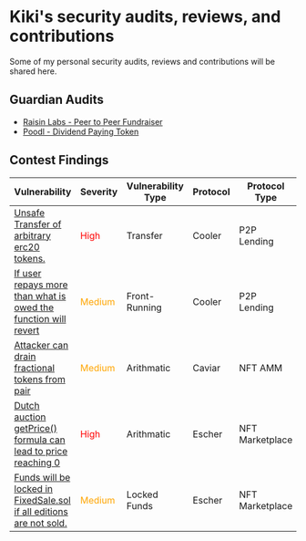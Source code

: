 # Kiki's security audits, reviews, and contributions

Some of my personal security audits, reviews and contributions will be shared here.

## Guardian Audits

- [Raisin Labs - Peer to Peer Fundraiser](GuardianAudits/Raisin_Audit.pdf)
- [Poodl - Dividend Paying Token](GuardianAudits/PoodlAuditTeam2.md)

## Contest Findings

| Vulnerability                                                                            | Severity                                 | Vulnerability Type | Protocol | Protocol Type   | Platform |
| ---------------------------------------------------------------------------------------- | ---------------------------------------- | ------------------ | -------- | --------------- | -------- |
| [Unsafe Transfer of arbitrary erc20 tokens.](Contests/001-h.md)                          | <span style="color:Red">High</span>      | Transfer           | Cooler   | P2P Lending     | Sherlock |
| [If user repays more than what is owed the function will revert](Contests/002-m.md)      | <span style="color:Orange">Medium</span> | Front-Running      | Cooler   | P2P Lending     | Sherlock |
| [Attacker can drain fractional tokens from pair](Contests/004-m.md)                      | <span style="color:Orange">Medium</span> | Arithmatic         | Caviar   | NFT AMM         | Code4ena |
| [Dutch auction getPrice() formula can lead to price reaching 0](Contests/003-h.md)       | <span style="color:Red">High<span>       | Arithmatic         | Escher   | NFT Marketplace | Code4ena |
| [Funds will be locked in FixedSale.sol if all editions are not sold.](Contests/005-m.md) | <span style="color:Orange">Medium</span> | Locked Funds       | Escher   | NFT Marketplace | Code4ena |
